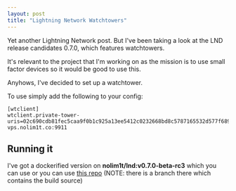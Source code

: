 ```yaml
---
layout: post
title: "Lightning Network Watchtowers"
---
```


Yet another Lightning Network post. But I've been taking a look at the LND release candidates 0.7.0, which features watchtowers.

It's relevant to the project that I'm working on as the mission is to use small factor devices so it would be good to use this.

Anyhows, I've decided to set up a watchtower.

To use simply add the following to your config:

```
[wtclient]
wtclient.private-tower-uris=02c690cdb81fec5caa9f0b1c925a13ee5412c0232668bd8c5787165532d577f689@ln-vps.nolim1t.co:9911
```

## Running it

I've got a dockerified version on **nolim1t/lnd:v0.7.0-beta-rc3** which you can use or you can use [this repo](https://gitlab.com/nolim1t/lnd) (NOTE: there is a branch there which contains the build source)

